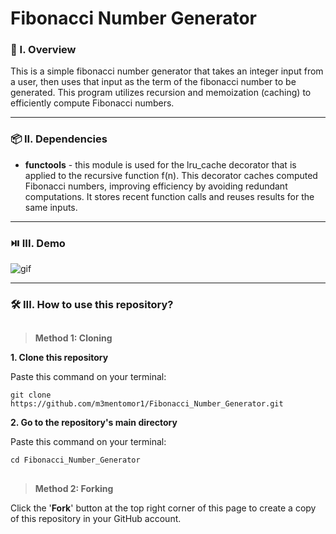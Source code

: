 # Fibonacci Number Generator

### 🧐 I. Overview
This is a simple fibonacci number generator that takes an integer input from a user, then uses that input as the term of the fibonacci number to be generated. This program utilizes recursion and memoization (caching) to efficiently compute Fibonacci numbers.

----------------------

### 📦 II. Dependencies
- **functools** - this module is used for the lru_cache decorator that is applied to the recursive function f(n). This decorator caches computed Fibonacci numbers, improving efficiency by avoiding redundant computations. It stores recent function calls and reuses results for the same inputs.
----------------------

### ⏯️ III. Demo
![gif](https://github.com/m3mentomor1/Fibonacci_Number_Generator/assets/95956735/9b0963ba-5ce1-493e-841a-42a2bed08715)

----------------------

### 🛠️ III. How to use this repository?
##
> **Method 1: Cloning**

**1. Clone this repository**

   Paste this command on your terminal: 
   ```
   git clone https://github.com/m3mentomor1/Fibonacci_Number_Generator.git
   ```

**2. Go to the repository's main directory**
   
   Paste this command on your terminal:
   ```
   cd Fibonacci_Number_Generator
   ```
##
> **Method 2: Forking**

Click the '**Fork**' button at the top right corner of this page to create a copy of this repository in your GitHub account.
